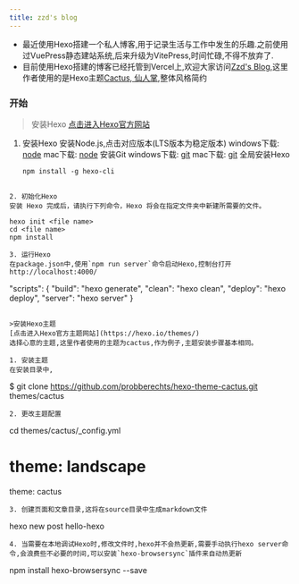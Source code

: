 ```yaml
---
title: zzd's blog
---
```


- 最近使用Hexo搭建一个私人博客,用于记录生活与工作中发生的乐趣.之前使用过VuePress静态建站系统,后来升级为VitePress,时间忙碌,不得不放弃了.
- 目前使用Hexo搭建的博客已经托管到Vercel上,欢迎大家访问[Zzd's Blog](https://blog-rho-ruby.vercel.app/),这里作者使用的是Hexo主题[Cactus, 仙人掌](https://github.com/probberechts/hexo-theme-cactus),整体风格简约
### 开始

>安装Hexo
[点击进入Hexo官方网站](https://hexo.io/)

1. 安装Hexo
    安装Node.js,点击对应版本(LTS版本为稳定版本)
  windows下载: [node](https://nodejs.org/en/download)
  mac下载: [node](https://nodejs.org/en/download)
    安装Git
  windows下载: [git](https://git-scm.com/downloads)
  mac下载: [git](https://git-scm.com/downloads)
    全局安装Hexo
	```
    npm install -g hexo-cli
  ```

2. 初始化Hexo
  安装 Hexo 完成后，请执行下列命令，Hexo 将会在指定文件夹中新建所需要的文件。
  ```
    hexo init <file name>
    cd <file name>
    npm install
  ```
3. 运行Hexo
  在package.json中,使用`npm run server`命令启动Hexo,控制台打开http://localhost:4000/
  ```
  "scripts": {
    "build": "hexo generate",
    "clean": "hexo clean",
    "deploy": "hexo deploy",
    "server": "hexo server"
  }
  ```

>安装Hexo主题
[点击进入Hexo官方主题网站](https://hexo.io/themes/)
选择心意的主题,这里作者使用的主题为cactus,作为例子,主题安装步骤基本相同。

1. 安装主题
在安装目录中,
```
$ git clone https://github.com/probberechts/hexo-theme-cactus.git themes/cactus
```
2. 更改主题配置
```
cd themes/cactus/_config.yml
# theme: landscape
theme: cactus
```
3. 创建页面和文章目录,这将在source目录中生成markdown文件
```
hexo new post hello-hexo
```
4. 当需要在本地调试Hexo时,修改文件时,hexo并不会热更新,需要手动执行hexo server命令,会浪费些不必要的时间,可以安装`hexo-browsersync`插件来自动热更新
```
npm install hexo-browsersync --save
```
